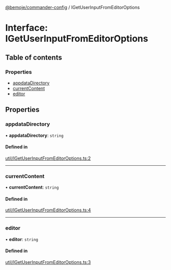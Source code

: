 [@bemoje/commander-config](https://github.com/bemoje/tsmono/blob/main/pkg/commander-config/docs/md/index.md) / IGetUserInputFromEditorOptions

# Interface: IGetUserInputFromEditorOptions

## Table of contents

### Properties

- [appdataDirectory](https://github.com/bemoje/tsmono/blob/main/pkg/commander-config/docs/md/interfaces/IGetUserInputFromEditorOptions.md#appdatadirectory)
- [currentContent](https://github.com/bemoje/tsmono/blob/main/pkg/commander-config/docs/md/interfaces/IGetUserInputFromEditorOptions.md#currentcontent)
- [editor](https://github.com/bemoje/tsmono/blob/main/pkg/commander-config/docs/md/interfaces/IGetUserInputFromEditorOptions.md#editor)

## Properties

### appdataDirectory

• **appdataDirectory**: `string`

#### Defined in

[util/IGetUserInputFromEditorOptions.ts:2](https://github.com/bemoje/tsmono/blob/ad6c8c6/pkg/commander-config/src/util/IGetUserInputFromEditorOptions.ts#L2)

___

### currentContent

• **currentContent**: `string`

#### Defined in

[util/IGetUserInputFromEditorOptions.ts:4](https://github.com/bemoje/tsmono/blob/ad6c8c6/pkg/commander-config/src/util/IGetUserInputFromEditorOptions.ts#L4)

___

### editor

• **editor**: `string`

#### Defined in

[util/IGetUserInputFromEditorOptions.ts:3](https://github.com/bemoje/tsmono/blob/ad6c8c6/pkg/commander-config/src/util/IGetUserInputFromEditorOptions.ts#L3)
